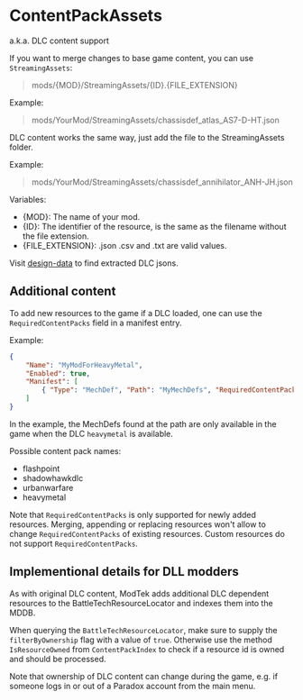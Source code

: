# ContentPackAssets

a.k.a. DLC content support

If you want to merge changes to base game content, you can use `StreamingAssets`:
> mods/{MOD}/StreamingAssets/{ID}.{FILE_EXTENSION}

Example:
> mods/YourMod/StreamingAssets/chassisdef_atlas_AS7-D-HT.json

DLC content works the same way, just add the file to the StreamingAssets folder.

Example:
> mods/YourMod/StreamingAssets/chassisdef_annihilator_ANH-JH.json

Variables:
- {MOD}: The name of your mod.
- {ID}: The identifier of the resource, is the same as the filename without the file extension.
- {FILE_EXTENSION}: .json .csv and .txt are valid values.

Visit [design-data](https://github.com/caardappel-hbs/bt-dlc-designdata) to find extracted DLC jsons.

## Additional content

To add new resources to the game if a DLC loaded, one can use the `RequiredContentPacks` field in a manifest entry.

Example:
```json
{
    "Name": "MyModForHeavyMetal",
    "Enabled": true,
    "Manifest": [
        { "Type": "MechDef", "Path": "MyMechDefs", "RequiredContentPacks": ["heavymetal"] }
    ]
}
```

In the example, the MechDefs found at the path are only available in the game when the DLC `heavymetal` is available.

Possible content pack names:
- flashpoint
- shadowhawkdlc
- urbanwarfare
- heavymetal

Note that `RequiredContentPacks` is only supported for newly added resources.
Merging, appending or replacing resources won't allow to change `RequiredContentPacks` of existing resources.
Custom resources do not support `RequiredContentPacks`.

## Implementional details for DLL modders

As with original DLC content, ModTek adds additional DLC dependent resources to the BattleTechResourceLocator and indexes them into the MDDB.

When querying the `BattleTechResourceLocator`, make sure to supply the `filterByOwnership` flag with a value of `true`.
Otherwise use the method `IsResourceOwned` from `ContentPackIndex` to check if a resource id is owned and should be processed.

Note that ownership of DLC content can change during the game, e.g. if someone logs in or out of a Paradox account from the main menu.
